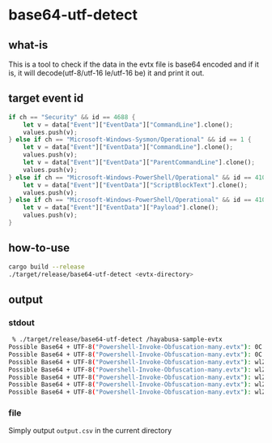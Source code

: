 # base64-utf-detect
## what-is
This is a tool to check if the data in the evtx file is base64 encoded and if it is, it will decode(utf-8/utf-16 le/utf-16 be) it and print it out.

## target event id
```Rust
if ch == "Security" && id == 4688 {
    let v = data["Event"]["EventData"]["CommandLine"].clone();
    values.push(v);
} else if ch == "Microsoft-Windows-Sysmon/Operational" && id == 1 {
    let v = data["Event"]["EventData"]["CommandLine"].clone();
    values.push(v);
    let v = data["Event"]["EventData"]["ParentCommandLine"].clone();
    values.push(v);
} else if ch == "Microsoft-Windows-PowerShell/Operational" && id == 4104 {
    let v = data["Event"]["EventData"]["ScriptBlockText"].clone();
    values.push(v);
} else if ch == "Microsoft-Windows-PowerShell/Operational" && id == 4103 {
    let v = data["Event"]["EventData"]["Payload"].clone();
    values.push(v);
}
```

## how-to-use
```bash
cargo build --release
./target/release/base64-utf-detect <evtx-directory>
```

## output
### stdout
```bash
 % ./target/release/base64-utf-detect /hayabusa-sample-evtx
Possible Base64 + UTF-8("Powershell-Invoke-Obfuscation-many.evtx"): 0C S
Possible Base64 + UTF-8("Powershell-Invoke-Obfuscation-many.evtx"): 0C S
Possible Base64 + UTF-8("Powershell-Invoke-Obfuscation-many.evtx"): wlZ+a
Possible Base64 + UTF-8("Powershell-Invoke-Obfuscation-many.evtx"): wlZ+a
Possible Base64 + UTF-8("Powershell-Invoke-Obfuscation-many.evtx"): wlZ+a
Possible Base64 + UTF-8("Powershell-Invoke-Obfuscation-many.evtx"): wlZ+a
Possible Base64 + UTF-8("Powershell-Invoke-Obfuscation-many.evtx"): wlZ+a
```

### file
Simply output `output.csv` in the current directory
